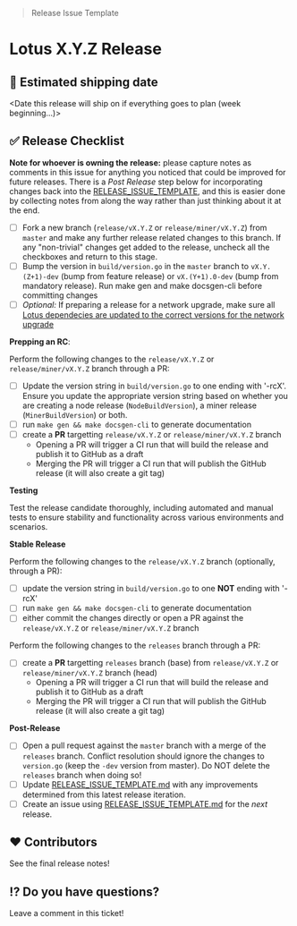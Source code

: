 > Release Issue Template

# Lotus X.Y.Z Release

[//]: # (Open this issue as [WIP] Lotus vX.Y.Z)
[//]: # (Apply the `tpm` label to it, and pin the issue on GitHub)

## 🚢 Estimated shipping date

<Date this release will ship on if everything goes to plan (week beginning...)>

## ✅ Release Checklist

**Note for whoever is owning the release:** please capture notes as comments in this issue for anything you noticed that could be improved for future releases.  There is a *Post Release* step below for incorporating changes back into the [RELEASE_ISSUE_TEMPLATE](https://github.com/filecoin-project/lotus/blob/master/documentation/misc/RELEASE_ISSUE_TEMPLATE.md), and this is easier done by collecting notes from along the way rather than just thinking about it at the end.

- [ ] Fork a new branch (`release/vX.Y.Z` or `release/miner/vX.Y.Z`) from `master` and make any further release related changes to this branch. If any "non-trivial" changes get added to the release, uncheck all the checkboxes and return to this stage.
- [ ] Bump the version in `build/version.go` in the `master` branch to `vX.Y.(Z+1)-dev` (bump from feature release) or `vX.(Y+1).0-dev` (bump from mandatory release). Run make gen and make docsgen-cli before committing changes
- [ ] *Optional:* If preparing a release for a network upgrade, make sure all [Lotus dependecies are updated to the correct versions for the network upgrade](https://github.com/filecoin-project/lotus/blob/master/documentation/misc/Update_Dependencies_Lotus.md)

**Prepping an RC**:

Perform the following changes to the `release/vX.Y.Z` or `release/miner/vX.Y.Z` branch through a PR:
- [ ] Update the version string in `build/version.go` to one ending with '-rcX'. Ensure you update the appropriate version string based on whether you are creating a node release (`NodeBuildVersion`), a miner release (`MinerBuildVersion`) or both.
- [ ] run `make gen && make docsgen-cli` to generate documentation
- [ ] create a **PR** targetting `release/vX.Y.Z` or `release/miner/vX.Y.Z` branch
  - Opening a PR will trigger a CI run that will build the release and publish it to GitHub as a draft
  - Merging the PR will trigger a CI run that will publish the GitHub release (it will also create a git tag)

**Testing**

Test the release candidate thoroughly, including automated and manual tests to ensure stability and functionality across various environments and scenarios.

**Stable Release**

Perform the following changes to the `release/vX.Y.Z` branch (optionally, through a PR):
- [ ] update the version string in `build/version.go` to one **NOT** ending with '-rcX'
- [ ] run `make gen && make docsgen-cli` to generate documentation
- [ ] either commit the changes directly or open a PR against the `release/vX.Y.Z` or `release/miner/vX.Y.Z` branch

Perform the following changes to the `releases` branch through a PR:
- [ ] create a **PR** targetting `releases` branch (base) from `release/vX.Y.Z` or `release/miner/vX.Y.Z` branch (head)
  - Opening a PR will trigger a CI run that will build the release and publish it to GitHub as a draft
  - Merging the PR will trigger a CI run that will publish the GitHub release (it will also create a git tag)

**Post-Release**

- [ ] Open a pull request against the `master` branch with a merge of the `releases` branch. Conflict resolution should ignore the changes to `version.go` (keep the `-dev` version from master). Do NOT delete the `releases` branch when doing so!
- [ ] Update [RELEASE_ISSUE_TEMPLATE.md](https://github.com/filecoin-project/lotus/blob/master/documentation/misc/RELEASE_ISSUE_TEMPLATE.md) with any improvements determined from this latest release iteration.
- [ ] Create an issue using [RELEASE_ISSUE_TEMPLATE.md](https://github.com/filecoin-project/lotus/blob/master/documentation/misc/RELEASE_ISSUE_TEMPLATE.md) for the _next_ release.

## ❤️ Contributors

See the final release notes!

## ⁉️ Do you have questions?

Leave a comment in this ticket!
